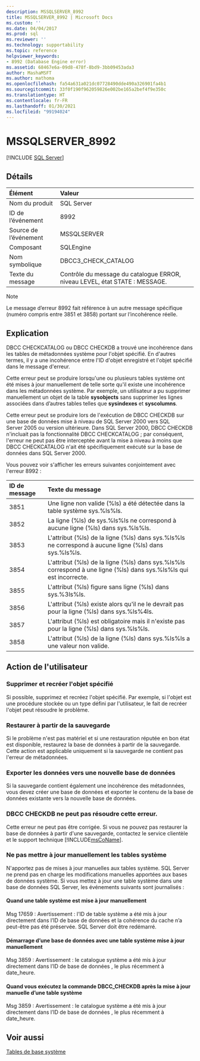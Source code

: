 ```yaml
---
description: MSSQLSERVER_8992
title: MSSQLSERVER_8992 | Microsoft Docs
ms.custom: ''
ms.date: 04/04/2017
ms.prod: sql
ms.reviewer: ''
ms.technology: supportability
ms.topic: reference
helpviewer_keywords:
- 8992 (Database Engine error)
ms.assetid: 68467e6a-09d8-478f-8bd9-3bb09453ada3
author: MashaMSFT
ms.author: mathoma
ms.openlocfilehash: fa54a631a021dc07728490dde490a326901fa4b1
ms.sourcegitcommit: 33f0f190f962059826e002be165a2bef4f9e350c
ms.translationtype: HT
ms.contentlocale: fr-FR
ms.lasthandoff: 01/30/2021
ms.locfileid: "99194024"
---
```

# <a name="mssqlserver_8992"></a>MSSQLSERVER_8992
 [!INCLUDE [SQL Server](../../includes/applies-to-version/sqlserver.md)]
  
## <a name="details"></a>Détails  
  
|Élément|Valeur|
|:---|:---|
|Nom du produit|SQL Server|  
|ID de l’événement|8992|  
|Source de l’événement|MSSQLSERVER|  
|Composant|SQLEngine|  
|Nom symbolique|DBCC3_CHECK_CATALOG|  
|Texte du message|Contrôle du message du catalogue ERROR, niveau LEVEL, état STATE : MESSAGE.|  

> [!NOTE]
> Le message d’erreur 8992 fait référence à un autre message spécifique (numéro compris entre 3851 et 3858) portant sur l’incohérence réelle.

## <a name="explanation"></a>Explication  
DBCC CHECKCATALOG ou DBCC CHECKDB a trouvé une incohérence dans les tables de métadonnées système pour l'objet spécifié. En d'autres termes, il y a une incohérence entre l'ID d'objet enregistré et l'objet spécifié dans le message d'erreur.  
  
Cette erreur peut se produire lorsqu'une ou plusieurs tables système ont été mises à jour manuellement de telle sorte qu'il existe une incohérence dans les métadonnées système. Par exemple, un utilisateur a pu supprimer manuellement un objet de la table **sysobjects** sans supprimer les lignes associées dans d’autres tables telles que **sysindexes** et **syscolumns**.  
  
Cette erreur peut se produire lors de l'exécution de DBCC CHECKDB sur une base de données mise à niveau de SQL Server 2000 vers SQL Server 2005 ou version ultérieure. Dans SQL Server 2000, DBCC CHECKDB n'incluait pas la fonctionnalité DBCC CHECKCATALOG ; par conséquent, l'erreur ne peut pas être interceptée avant la mise à niveau à moins que DBCC CHECKCATALOG n'ait été spécifiquement exécuté sur la base de données dans SQL Server 2000.  
  
Vous pouvez voir s'afficher les erreurs suivantes conjointement avec l'erreur 8992 :  

|ID de message|Texte du message|
|:---|:---|
|3851|Une ligne non valide (%ls) a été détectée dans la table système sys.%ls%ls.|
|3852|La ligne (%ls) de sys.%ls%ls ne correspond à aucune ligne (%ls) dans sys.%ls%ls.|
|3853|L'attribut (%ls) de la ligne (%ls) dans sys.%ls%ls ne correspond à aucune ligne (%ls) dans sys.%ls%ls.|
|3854|L'attribut (%ls) de la ligne (%ls) dans sys.%ls%ls correspond à une ligne (%ls) dans sys.%ls%ls qui est incorrecte.|
|3855|L'attribut (%ls) figure sans ligne (%ls) dans sys.%3ls%ls.|
|3856|L'attribut (%ls) existe alors qu'il ne le devrait pas pour la ligne (%ls) dans sys.%ls%4ls.|
|3857|L'attribut (%ls) est obligatoire mais il n'existe pas pour la ligne (%ls) dans sys.%ls%ls.|
|3858|L'attribut (%ls) de la ligne (%ls) dans sys.%ls%ls a une valeur non valide.|

## <a name="user-action"></a>Action de l'utilisateur  
  
### <a name="drop-and-re-create-the-specified-object"></a>Supprimer et recréer l'objet spécifié  
Si possible, supprimez et recréez l'objet spécifié. Par exemple, si l'objet est une procédure stockée ou un type défini par l'utilisateur, le fait de recréer l'objet peut résoudre le problème.  
  
### <a name="restore-from-backup"></a>Restaurer à partir de la sauvegarde  
Si le problème n'est pas matériel et si une restauration réputée en bon état est disponible, restaurez la base de données à partir de la sauvegarde. Cette action est applicable uniquement si la sauvegarde ne contient pas l'erreur de métadonnées.  
  
### <a name="export-the-data-to-a-new-database"></a>Exporter les données vers une nouvelle base de données  
Si la sauvegarde contient également une incohérence des métadonnées, vous devez créer une base de données et exporter le contenu de la base de données existante vers la nouvelle base de données.  
  
### <a name="dbcc-checkdb-cannot-repair-this-error"></a>DBCC CHECKDB ne peut pas résoudre cette erreur.  
Cette erreur ne peut pas être corrigée.  Si vous ne pouvez pas restaurer la base de données à partir d'une sauvegarde, contactez le service clientèle et le support technique [!INCLUDE[msCoName](../../includes/msconame-md.md)].  
  
### <a name="do-not-manually-update-system-tables"></a>Ne pas mettre à jour manuellement les tables système  

N'apportez pas de mises à jour manuelles aux tables système. SQL Server ne prend pas en charge les modifications manuelles apportées aux bases de données système. Si vous mettez à jour une table système dans une base de données SQL Server, les événements suivants sont journalisés :

#### <a name="when-a-system-table-is-manually-updated"></a>Quand une table système est mise à jour manuellement

Msg 17659 : Avertissement : l’ID de table système <id> a été mis à jour directement dans l’ID de base de données <id> et la cohérence du cache n’a peut-être pas été préservée. SQL Server doit être redémarré.

#### <a name="starting-a-database-with-a-system-table-that-was-manually-updated"></a>Démarrage d’une base de données avec une table système mise à jour manuellement

Msg 3859 : Avertissement : le catalogue système a été mis à jour directement dans l’ID de base de données <id>, le plus récemment à date_heure.

#### <a name="when-you-execute-the-dbcc_checkdb-command-after-a-system-table-is-manually-updated"></a>Quand vous exécutez la commande DBCC_CHECKDB après la mise à jour manuelle d’une table système

Msg 3859 : Avertissement : le catalogue système a été mis à jour directement dans l’ID de base de données <id>, le plus récemment à date_heure.  

## <a name="see-also"></a>Voir aussi

[Tables de base système](../system-tables/system-base-tables.md)
  
